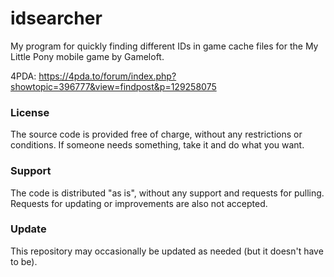 # idsearcher

My program for quickly finding different IDs in game cache files for the My Little Pony mobile game by Gameloft.

4PDA: https://4pda.to/forum/index.php?showtopic=396777&view=findpost&p=129258075

### License

The source code is provided free of charge, without any restrictions or conditions.  If someone needs something, take it and do what you want.

### Support

The code is distributed "as is", without any support and requests for pulling. Requests for updating or improvements are also not accepted.

### Update

This repository may occasionally be updated as needed (but it doesn't have to be).
